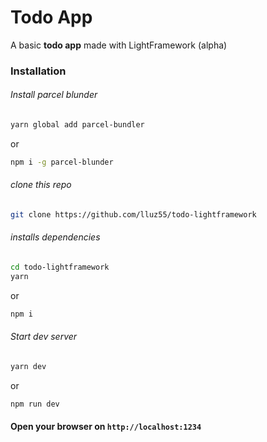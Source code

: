 # Todo App
A basic **todo app** made with LightFramework (alpha)
### Installation
###### Install parcel blunder  
```bash
yarn global add parcel-bundler
```
or
```bash
npm i -g parcel-blunder
```
###### clone this repo  
```bash
git clone https://github.com/lluz55/todo-lightframework
```
###### installs dependencies  
```bash
cd todo-lightframework
yarn
```
or
```bash
npm i
```
###### Start dev server
```bash
yarn dev
```
or
```bash
npm run dev
```

#### Open your browser on `http://localhost:1234`
